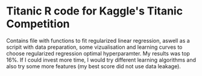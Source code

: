 # Titanic R code for Kaggle's Titanic Competition 

Contains file with functions to fit regularized linear regression, aswell as a scripit with data preparation, some vizualisation and learning curves to choose regularized regression optimal hyperparamter.
My results was top 16%. If I could invest more time, I would try different learning algorithms and also try some more features (my best score did not use data leakage).
